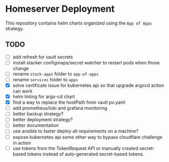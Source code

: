 # Homeserver Deployment
This repository contains helm charts organized using the `App of Apps` strategy.

## TODO
- [ ] add refresh for vault secrets
- [ ] install stacker configmaps/secret watcher to restart pods when those change
- [ ] rename `stack-apps` folder to `app-of-apps`
- [ ] rename `services` folder to `apps`
- [x] solve certificate issue for kubernetes api so that upgrade argocd action can work
- [x] helm linting for argo-cd chart
- [x] find a way to replace the hostPath from vault pv.yaml
- [ ] add prometheus/loki and grafana monitoring
- [ ] better backup strategy?
- [ ] better deployment strategy?
- [ ] better documentation
- [ ] use ansible to faster deploy all requirements on a machine?
- [ ] expose kubernetes api some other way to bypass cloudflare challenge in action
- [ ] use tokens from the TokenRequest API or manually created secret-based tokens instead of auto-generated secret-based tokens.